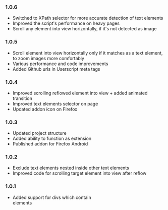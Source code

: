 ### 1.0.6
- Switched to XPath selector for more accurate detection of text elements
- Improved the script's performance on heavy pages
- Scroll any element into view horizontally, if it's not detected as image

### 1.0.5
- Scroll element into view horizontally only if it matches as a text element, to zoom images more comfortably
- Various performance and code improvements
- Added Github urls in Userscript meta tags 

### 1.0.4
- Improved scrolling reflowed element into view + added animated transition
- Improved text elements selector on page
- Updated addon icon on Firefox

### 1.0.3
- Updated project structure
- Added ability to function as extension
- Published addon for Firefox Android 

### 1.0.2
- Exclude text elements nested inside other text elements
- Improved code for scrolling target element into view after reflow

### 1.0.1
- Added support for divs which contain <br> elements